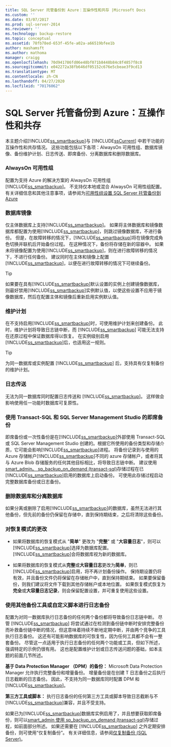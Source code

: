 ```yaml
---
title: SQL Server 托管备份到 Azure：互操作性和共存 |Microsoft Docs
ms.custom: ''
ms.date: 03/07/2017
ms.prod: sql-server-2014
ms.reviewer: ''
ms.technology: backup-restore
ms.topic: conceptual
ms.assetid: 78fb78ed-653f-45fe-a02a-a66519bfee1b
author: mashamsft
ms.author: mathoma
manager: craigg
ms.openlocfilehash: 70d941786fd06e48bf071b8448b84c8f4857f8c8
ms.sourcegitcommit: e042272a38fb646df05152c676e5cbeae3f9cd13
ms.translationtype: MT
ms.contentlocale: zh-CN
ms.lasthandoff: 04/27/2020
ms.locfileid: "70176062"
---
```

# <a name="sql-server-managed-backup-to-azure-interoperability-and-coexistence"></a>SQL Server 托管备份到 Azure：互操作性和共存
  本主题介绍[!INCLUDE[ss_smartbackup](../includes/ss-smartbackup-md.md)]与 [!INCLUDE[ssCurrent](../includes/sscurrent-md.md)] 中若干功能的互操作性和共存情况。 这些功能包括以下各项：AlwaysOn 可用性组、数据库镜像、备份维护计划、日志传送、即席备份、分离数据库和删除数据库。  
  
### <a name="alwayson-availability-groups"></a>AlwaysOn 可用性组  
 配置为支持 Azure 的解决方案的 AlwaysOn 可用性组[!INCLUDE[ss_smartbackup](../includes/ss-smartbackup-md.md)]。 不支持仅本地或混合 AlwaysOn 可用性组配置。 有关详细信息和其他注意事项，请参阅为[可用性组设置 SQL Server 托管备份到 Azure](../../2014/database-engine/setting-up-sql-server-managed-backup-to-windows-azure-for-availability-groups.md)  
  
### <a name="database-mirroring"></a>数据库镜像  
 仅主体数据库上支持[!INCLUDE[ss_smartbackup](../includes/ss-smartbackup-md.md)]。 如果将主体数据库和镜像数据库都配置为使用[!INCLUDE[ss_smartbackup](../includes/ss-smartbackup-md.md)]，则跳过镜像数据库，不进行备份。 但是，在故障转移的情况下，[!INCLUDE[ss_smartbackup](../includes/ss-smartbackup-md.md)]将在镜像完成角色切换并联机后开始备份过程。 在这种情况下，备份将存储在新的容器中。 如果未将镜像配置为使用[!INCLUDE[ss_smartbackup](../includes/ss-smartbackup-md.md)]，则在进行故障转移的情况下，不进行任何备份。 建议同时在主体和镜像上配置[!INCLUDE[ss_smartbackup](../includes/ss-smartbackup-md.md)]，以便在进行故障转移的情况下可继续备份。  
  
> [!TIP]  
>  如果要在具有[!INCLUDE[ss_smartbackup](../includes/ss-smartbackup-md.md)]默认设置的实例上创建镜像数据库，则最好禁用[!INCLUDE[ss_smartbackup](../includes/ss-smartbackup-md.md)]实例默认值，以使这些设置不应用于镜像数据库，然后在配置主体和镜像后重新启用实例默认值。  
  
### <a name="maintenance-plan"></a>维护计划  
 在不支持启用[!INCLUDE[ss_smartbackup](../includes/ss-smartbackup-md.md)]时，可使用维护计划来创建备份。 此时，维护计划将导致日志链中断，而 [!INCLUDE[ss_smartbackup](../includes/ss-smartbackup-md.md)] 可能无法支持在还原过程中保证数据库得以恢复。 在实例级别启用[!INCLUDE[ss_smartbackup](../includes/ss-smartbackup-md.md)]后，也适用这一规则。  
  
> [!TIP]  
>  为同一数据库或实例配置 [!INCLUDE[ss_smartbackup](../includes/ss-smartbackup-md.md)] 后，支持具有仅复制备份的维护计划。  
  
### <a name="log-shipping"></a>日志传送  
 无法为同一数据库同时配置日志传送和 [!INCLUDE[ss_smartbackup](../includes/ss-smartbackup-md.md)]。 这样做会影响使用任一功能时数据库可复原性。  
  
### <a name="ad-hoc-backups-using-transact-sql-and-sql-server-management-studio"></a>使用 Transact-SQL 和 SQL Server Management Studio 的即席备份  
 即席备份或一次性备份是在[!INCLUDE[ss_smartbackup](../includes/ss-smartbackup-md.md)]外部使用 Transact-SQL 或 SQL Server Management Studio 创建的。根据它所使用的备份类型和存储介质，它可能会影响[!INCLUDE[ss_smartbackup](../includes/ss-smartbackup-md.md)]进程。 将备份记录到与使用的 Azure 存储帐户[!INCLUDE[ss_smartbackup](../includes/ss-smartbackup-md.md)]不同的 azure 存储帐户，或者将其与 Azure Blob 存储服务的任何其他目标相比，将导致日志链中断。 建议使用[smart_admin。 sp_backup_on_demand &#40;transact-sql&#41;](/sql/relational-databases/system-stored-procedures/managed-backup-sp-backup-on-demand-transact-sql)存储过程在已[!INCLUDE[ss_smartbackup](../includes/ss-smartbackup-md.md)]启用的数据库上启动备份。 可使用此存储过程启动完整数据库备份或日志备份。  
  
### <a name="drop-database-and-detach-database"></a>删除数据库和分离数据库  
 如果分离或删除了启用[!INCLUDE[ss_smartbackup](../includes/ss-smartbackup-md.md)]的数据库，虽然无法进行其他备份，但先前的备份仍保留在存储中，直到保持期结束，之后将清除这些备份。  
  
### <a name="changes-to-recovery-model"></a>对恢复模式的更改  
  
-   如果将数据库的恢复模式从 "**简单**" 更改为 "**完整**" 或 "**大容量日志**"，则可以[!INCLUDE[ss_smartbackup](../includes/ss-smartbackup-md.md)]选择为数据库配置。 [!INCLUDE[ss_smartbackup](../includes/ss-smartbackup-md.md)]会将数据库视为新的数据库。  
  
-   如果将数据库的恢复模式从**完整**或**大容量日志**更改为**简单**，则已[!INCLUDE[ss_smartbackup](../includes/ss-smartbackup-md.md)]启用，将不再计划备份操作。 保持期设置仍将有效，并且备份文件仍将保留在存储帐户中，直到保持期结束。 如果要保留备份，则我们建议将文件下载到其他存储帐户或本地位置。 如果恢复模式恢复为**完全**或**大容量日志记录**，则会保留配置设置，并可重复使用这些设置。  
  
### <a name="log-backups-using-other-backup-tools-or-custom-scripts"></a>使用其他备份工具或自定义脚本进行日志备份  
 配置为对同一数据库执行日志备份的任何两个备份都将导致备份日志链中断。 尽管 [!INCLUDE[ss_smartbackup](../includes/ss-smartbackup-md.md)] 将尝试通过在检测到备份链中断时安排完整备份而补救备份链中断的情况，但这意味着持续不断地定期中断，并由两个竞争的工具执行日志备份。 这还有可能影响数据库的可恢复性，因为任何工具都不会有一整套备份。 尽管这一点适用于执行日志备份的任何两个功能或工具，但如下所述，强调特定的示例仍很有用。 这也是配置维护计划或日志传送问题的基础，如本主题的前面几节所述。  
  
 **基于 Data Protection Manager （DPM）的备份：** Microsoft Data Protection Manager 允许执行完整备份和增量备份。 增量备份是在创建 T 日志备份之后执行日志截断的日志备份。 因此，不支持为同一数据库同时配置 DPM 和 [!INCLUDE[ss_smartbackup](../includes/ss-smartbackup-md.md)]。  
  
 **第三方工具或脚本：** 执行日志备份的任何第三方工具或脚本导致日志截断与不[!INCLUDE[ss_smartbackup](../includes/ss-smartbackup-md.md)]兼容，并且不受支持。  
  
 如果已为[!INCLUDE[ss_smartbackup](../includes/ss-smartbackup-md.md)]数据库实例启用了，并且想要获取即席备份，则可以[smart_admin 使用 sp_backup_on_demand &#40;transact-sql&#41;](/sql/relational-databases/system-stored-procedures/managed-backup-sp-backup-on-demand-transact-sql)存储过程，如前面部分所述。 如果还需要在 [!INCLUDE[ss_smartbackup](../includes/ss-smartbackup-md.md)] 之外定期安排备份，则可使用“仅复制备份”。  有关详细信息，请参阅[仅复制备份 (SQL Server)](../relational-databases/backup-restore/copy-only-backups-sql-server.md)。  
  
  

